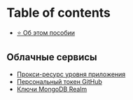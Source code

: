 # Table of contents

* [⭐️ Об этом пособии](README.md)

## Облачные сервисы <a href="#cloud-services" id="cloud-services"></a>

* [Прокси-ресурс уровня приложения](cloud-services/ppp-proxy.md)
* [Персональный токен GitHub](cloud-services/personal-github-token.md)
* [Ключи MongoDB Realm](cloud-services/mongodb-realm-keys.md)
